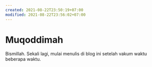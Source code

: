 ```yaml
---
created: 2021-08-22T23:50:19+07:00
modified: 2021-08-22T23:56:02+07:00
---
```


# Muqoddimah

Bismillah. Sekali lagi, mulai menulis di blog ini setelah vakum waktu beberapa waktu.
